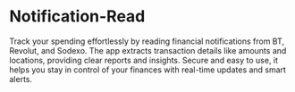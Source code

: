 # Notification-Read
Track your spending effortlessly by reading financial notifications from BT, Revolut, and Sodexo. The app extracts transaction details like amounts and locations, providing clear reports and insights. Secure and easy to use, it helps you stay in control of your finances with real-time updates and smart alerts.
